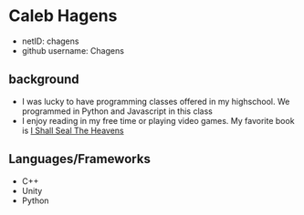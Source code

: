 # Caleb Hagens
- netID: chagens
- github username: Chagens

## background
- I was lucky to have programming classes offered in my highschool. We programmed in Python and Javascript in this class
- I enjoy reading in my free time or playing video games. My favorite book is [I Shall Seal The Heavens]( https://www.wuxiaworld.com/novel/i-shall-seal-the-heavens)
## Languages/Frameworks
- C++
- Unity
- Python
